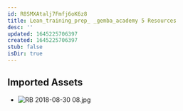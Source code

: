 ```yaml
---
id: R8SMXAtalj7Fmfj6oK6z8
title: Lean_training_prep_ _gemba_academy 5 Resources
desc: ''
updated: 1645225706397
created: 1645225706397
stub: false
isDir: true
---
```

## Imported Assets
- ![RB 2018-08-30 08.jpg](/assets/rb-2018-08-30-08.jpg)
